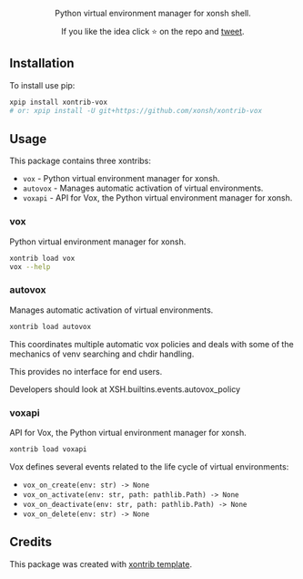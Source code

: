 <p align="center">
Python virtual environment manager for xonsh shell.
</p>

<p align="center">  
If you like the idea click ⭐ on the repo and <a href="https://twitter.com/intent/tweet?text=Nice%20xontrib%20for%20the%20xonsh%20shell!&url=https://github.com/xonsh/xontrib-vox" target="_blank">tweet</a>.
</p>


## Installation

To install use pip:

```bash
xpip install xontrib-vox
# or: xpip install -U git+https://github.com/xonsh/xontrib-vox
```

## Usage

This package contains three xontribs:
* `vox` - Python virtual environment manager for xonsh.
* `autovox` - Manages automatic activation of virtual environments.
* `voxapi` - API for Vox, the Python virtual environment manager for xonsh.

### vox

Python virtual environment manager for xonsh.

```bash
xontrib load vox
vox --help
```

### autovox

Manages automatic activation of virtual environments.

```bash
xontrib load autovox
```

This coordinates multiple automatic vox policies and deals with some of the
mechanics of venv searching and chdir handling.

This provides no interface for end users.

Developers should look at XSH.builtins.events.autovox_policy

### voxapi

API for Vox, the Python virtual environment manager for xonsh.

```bash
xontrib load voxapi
```

Vox defines several events related to the life cycle of virtual environments:

* `vox_on_create(env: str) -> None`
* `vox_on_activate(env: str, path: pathlib.Path) -> None`
* `vox_on_deactivate(env: str, path: pathlib.Path) -> None`
* `vox_on_delete(env: str) -> None`


## Credits

This package was created with [xontrib template](https://github.com/xonsh/xontrib-template).
